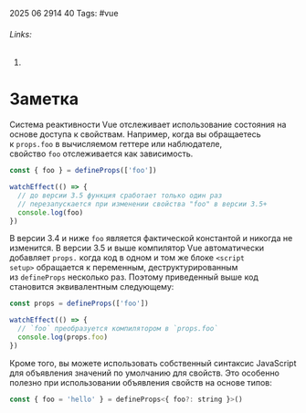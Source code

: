 2025 06 2914 40
Tags: #vue 
###### Links: 
1) 
# Заметка
Система реактивности Vue отслеживает использование состояния на основе доступа к свойствам. Например, когда вы обращаетесь к `props.foo` в вычисляемом геттере или наблюдателе, свойство `foo` отслеживается как зависимость.
```js
const { foo } = defineProps(['foo'])

watchEffect(() => {
  // до версии 3.5 функция сработает только один раз
  // перезапускается при изменении свойства "foo" в версии 3.5+
  console.log(foo)
})
```
В версии 3.4 и ниже `foo` является фактической константой и никогда не изменится. В версии 3.5 и выше компилятор Vue автоматически добавляет `props.` когда код в одном и том же блоке `<script setup>` обращается к переменным, деструктурированным из `defineProps` несколько раз. Поэтому приведенный выше код становится эквивалентным следующему:
```js
const props = defineProps(['foo'])

watchEffect(() => {
  // `foo` преобразуется компилятором в `props.foo`
  console.log(props.foo)
})
```
Кроме того, вы можете использовать собственный синтаксис JavaScript для объявления значений по умолчанию для свойств. Это особенно полезно при использовании объявления свойств на основе типов:
```js
const { foo = 'hello' } = defineProps<{ foo?: string }>()
```